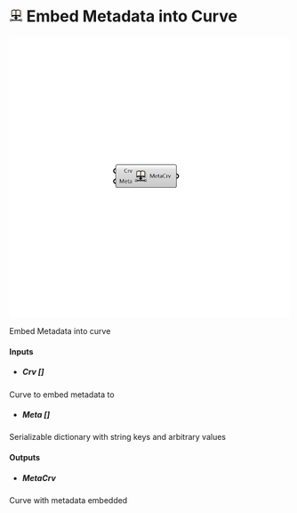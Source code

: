 # ![](../../images/icons/Embed_Metadata_into_Curve.png) Embed Metadata into Curve

![](../../images/components/Embed_Metadata_into_Curve.png)

Embed Metadata into curve

#### Inputs
* ##### Crv []
Curve to embed metadata to
* ##### Meta []
Serializable dictionary with string keys and arbitrary values

#### Outputs
* ##### MetaCrv
Curve with metadata embedded